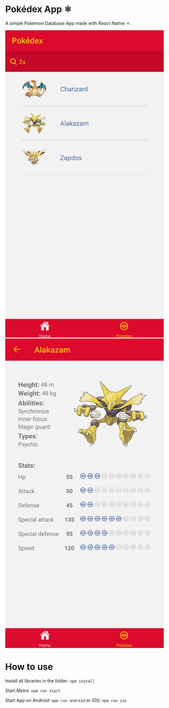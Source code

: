 # Pokédex App ⚛

A simple Pokémon Database App made with *React Native* ⚛.

![Screenshot](pokedex1.png) ![Screenshot](pokedex2.png)

# How to use

Install all libraries in the folder: ``npm install``

Start *Metro*: ``npm run start``

Start App on *Android*: ``npm run android`` or IOS: ``npm run ios``
